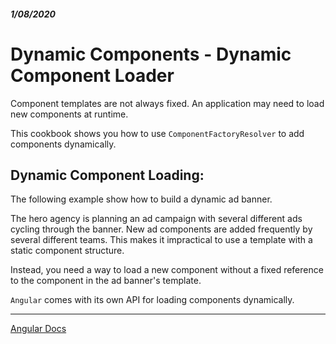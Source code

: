 ##### 1/08/2020
# Dynamic Components - Dynamic Component Loader
Component templates are not always fixed.  An application may need to load new components at runtime.

This cookbook shows you how to use `ComponentFactoryResolver` to add components dynamically.

## Dynamic Component Loading:
The following example show how to build a dynamic ad banner.

The hero agency is planning an ad campaign with several different ads cycling through the banner.  New ad components are added frequently by several different teams.  This makes it impractical to use a template with a static component structure.

Instead, you need a way to load a new component without a fixed reference to the component in the ad banner's template.

`Angular` comes with its own API for loading components dynamically.

---

[Angular Docs](https://angular.io/guide/component-styles#loading-component-styles)